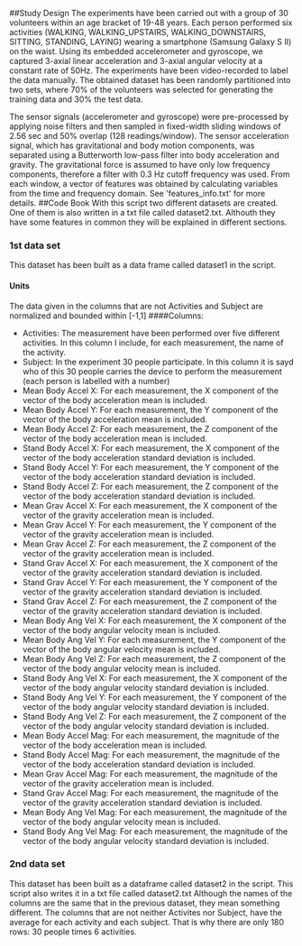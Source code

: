 ##Study Design
The experiments have been carried out with a group of 30 volunteers within an age bracket of 19-48 years. Each person performed six activities (WALKING, WALKING_UPSTAIRS, WALKING_DOWNSTAIRS, SITTING, STANDING, LAYING) wearing a smartphone (Samsung Galaxy S II) on the waist. Using its embedded accelerometer and gyroscope, we captured 3-axial linear acceleration and 3-axial angular velocity at a constant rate of 50Hz. The experiments have been video-recorded to label the data manually. The obtained dataset has been randomly partitioned into two sets, where 70% of the volunteers was selected for generating the training data and 30% the test data. 

The sensor signals (accelerometer and gyroscope) were pre-processed by applying noise filters and then sampled in fixed-width sliding windows of 2.56 sec and 50% overlap (128 readings/window). The sensor acceleration signal, which has gravitational and body motion components, was separated using a Butterworth low-pass filter into body acceleration and gravity. The gravitational force is assumed to have only low frequency components, therefore a filter with 0.3 Hz cutoff frequency was used. From each window, a vector of features was obtained by calculating variables from the time and frequency domain. See 'features_info.txt' for more details. 
##Code Book
With this script two different datasets are created. One of them is also written in a txt file called dataset2.txt.
Althouth they have some features in common they will be explained in different sections.
### 1st data set
This dataset has been built as a data frame called dataset1 in the script.
#### Units
The data given in the columns that are not Activities and Subject are normalized and bounded within [-1,1]
####Columns:
* Activities: The measurement have been performed over five different activities. In this column I include, for each measurement, the name of the activity.
* Subject: In the experiment 30 people participate. In this column it is sayd who of this 30 people carries the device to perform the measurement (each person is labelled with a number)
* Mean Body Accel X: For each measurement, the X component of the vector of the body acceleration mean is included.
* Mean Body Accel Y: For each measurement, the Y component of the vector of the body acceleration mean is included.
* Mean Body Accel Z: For each measurement, the Z component of the vector of the body acceleration mean is included.
* Stand Body Accel X: For each measurement, the X component of the vector of the body acceleration standard deviation is included.
* Stand Body Accel Y: For each measurement, the Y component of the vector of the body acceleration standard deviation is included.
* Stand Body Accel Z: For each measurement, the Z component of the vector of the body acceleration standard deviation is included.
* Mean Grav Accel X: For each measurement, the X component of the vector of the gravity acceleration mean is included.
* Mean Grav Accel Y: For each measurement, the Y component of the vector of the gravity acceleration mean is included.
* Mean Grav Accel Z: For each measurement, the Z component of the vector of the gravity acceleration mean is included.
* Stand Grav Accel X: For each measurement, the X component of the vector of the gravity acceleration standard deviation is included.
* Stand Grav Accel Y: For each measurement, the Y component of the vector of the gravity acceleration standard deviation is included.
* Stand Grav Accel Z: For each measurement, the Z component of the vector of the gravity acceleration standard deviation is included.
* Mean Body Ang Vel X: For each measurement, the X component of the vector of the body angular velocity mean is included.
* Mean Body Ang Vel Y: For each measurement, the Y component of the vector of the body angular velocity mean is included.
* Mean Body Ang Vel Z: For each measurement, the Z component of the vector of the body angular velocity mean is included.
* Stand Body Ang Vel X: For each measurement, the X component of the vector of the body angular velocity standard deviation is included.
* Stand Body Ang Vel Y: For each measurement, the Y component of the vector of the body angular velocity standard deviation is included.
* Stand Body Ang Vel Z: For each measurement, the Z component of the vector of the body angular velocity standard deviation is included.
* Mean Body Accel Mag: For each measurement, the magnitude of the vector of the body acceleration mean is included.
* Stand Body Accel Mag: For each measurement, the magnitude of the vector of the body acceleration standard deviation is included.
* Mean Grav Accel Mag: For each measurement, the magnitude of the vector of the gravity acceleration mean is included.
* Stand Grav Accel Mag: For each measurement, the magnitude of the vector of the gravity acceleration standard deviation is included.
* Mean Body Ang Vel Mag: For each measurement, the magnitude of the vector of the body angular velocity mean is included.
* Stand Body Ang Vel Mag: For each measurement, the magnitude of the vector of the body angular velocity standard deviation is included.

### 2nd data set
This dataset has been built as a dataframe called dataset2 in the script. This script also writes it in a txt file called dataset2.txt
Although the names of the columns are the same that in the previous dataset, they mean something different. The columns that are not neither Activites nor Subject, have the average for each activity and each subject. That is why there are only 180 rows: 30 people times 6 activities.
